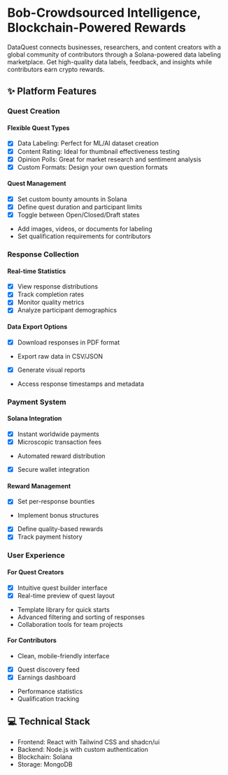 # Bob-Crowdsourced Intelligence, Blockchain-Powered Rewards
DataQuest connects businesses, researchers, and content creators with a global community of contributors through a Solana-powered data labeling marketplace. Get high-quality data labels, feedback, and insights while contributors earn crypto rewards.
## ✨ Platform Features
### Quest Creation
#### Flexible Quest Types
* [X] Data Labeling: Perfect for ML/AI dataset creation
* [X] Content Rating: Ideal for thumbnail effectiveness testing
* [X] Opinion Polls: Great for market research and sentiment analysis
* [X] Custom Formats: Design your own question formats
#### Quest Management
* [X] Set custom bounty amounts in Solana
* [X] Define quest duration and participant limits
* [X] Toggle between Open/Closed/Draft states
* Add images, videos, or documents for labeling
* Set qualification requirements for contributors
### Response Collection
#### Real-time Statistics
* [X] View response distributions
* [X] Track completion rates
* [X] Monitor quality metrics
* [X] Analyze participant demographics
#### Data Export Options
* [X] Download responses in PDF format
* Export raw data in CSV/JSON
* [X] Generate visual reports
* Access response timestamps and metadata
### Payment System
#### Solana Integration
* [X] Instant worldwide payments
* [X] Microscopic transaction fees
* Automated reward distribution
* [X] Secure wallet integration
#### Reward Management
* [X] Set per-response bounties
* Implement bonus structures
* [X] Define quality-based rewards
* [X] Track payment history
### User Experience
#### For Quest Creators
* [X] Intuitive quest builder interface
* [X] Real-time preview of quest layout
* Template library for quick starts
* Advanced filtering and sorting of responses
* Collaboration tools for team projects
#### For Contributors
* Clean, mobile-friendly interface
* [X] Quest discovery feed
* [X] Earnings dashboard
* Performance statistics
* Qualification tracking
## 💻 Technical Stack
* Frontend: React with Tailwind CSS and shadcn/ui
* Backend: Node.js with custom authentication
* Blockchain: Solana
* Storage: MongoDB
